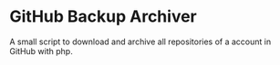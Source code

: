 # GitHub Backup Archiver

A small script to download and archive all repositories of a account in GitHub with php.
